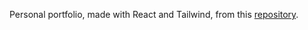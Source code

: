 Personal portfolio, made with React and Tailwind, from this [repository](https://github.com/Chensokheng/Beginner-Portfolio).
